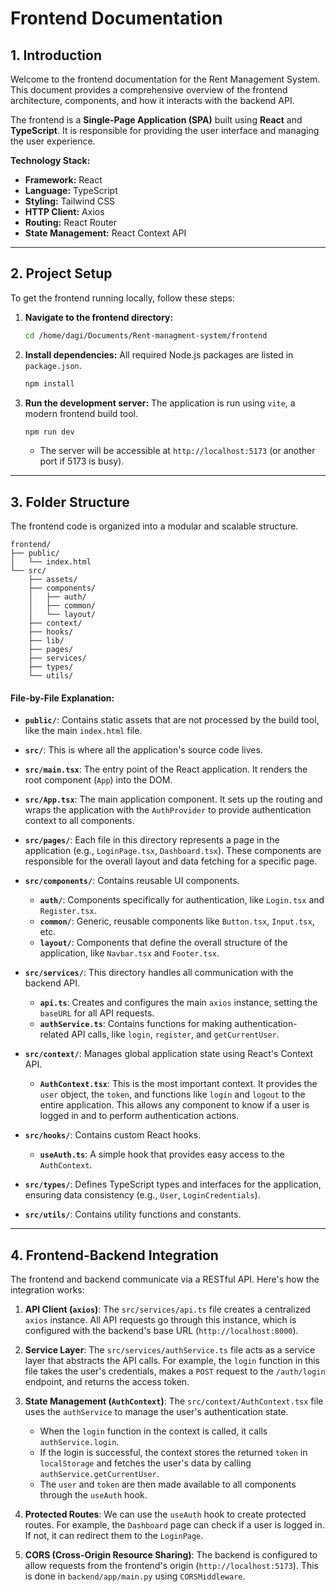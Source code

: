 # Frontend Documentation

## 1. Introduction

Welcome to the frontend documentation for the Rent Management System. This document provides a comprehensive overview of the frontend architecture, components, and how it interacts with the backend API.

The frontend is a **Single-Page Application (SPA)** built using **React** and **TypeScript**. It is responsible for providing the user interface and managing the user experience.

**Technology Stack:**
- **Framework:** React
- **Language:** TypeScript
- **Styling:** Tailwind CSS
- **HTTP Client:** Axios
- **Routing:** React Router
- **State Management:** React Context API

---

## 2. Project Setup

To get the frontend running locally, follow these steps:

1.  **Navigate to the frontend directory:**
    ```bash
    cd /home/dagi/Documents/Rent-managment-system/frontend
    ```

2.  **Install dependencies:**
    All required Node.js packages are listed in `package.json`.
    ```bash
    npm install
    ```

3.  **Run the development server:**
    The application is run using `vite`, a modern frontend build tool.
    ```bash
    npm run dev
    ```
    - The server will be accessible at `http://localhost:5173` (or another port if 5173 is busy).

---

## 3. Folder Structure

The frontend code is organized into a modular and scalable structure.

```
frontend/
├── public/
│   └── index.html
└── src/
    ├── assets/
    ├── components/
    │   ├── auth/
    │   ├── common/
    │   └── layout/
    ├── context/
    ├── hooks/
    ├── lib/
    ├── pages/
    ├── services/
    ├── types/
    └── utils/
```

#### File-by-File Explanation:

- **`public/`**: Contains static assets that are not processed by the build tool, like the main `index.html` file.

- **`src/`**: This is where all the application's source code lives.

- **`src/main.tsx`**: The entry point of the React application. It renders the root component (`App`) into the DOM.

- **`src/App.tsx`**: The main application component. It sets up the routing and wraps the application with the `AuthProvider` to provide authentication context to all components.

- **`src/pages/`**: Each file in this directory represents a page in the application (e.g., `LoginPage.tsx`, `Dashboard.tsx`). These components are responsible for the overall layout and data fetching for a specific page.

- **`src/components/`**: Contains reusable UI components.
    - **`auth/`**: Components specifically for authentication, like `Login.tsx` and `Register.tsx`.
    - **`common/`**: Generic, reusable components like `Button.tsx`, `Input.tsx`, etc.
    - **`layout/`**: Components that define the overall structure of the application, like `Navbar.tsx` and `Footer.tsx`.

- **`src/services/`**: This directory handles all communication with the backend API.
    - **`api.ts`**: Creates and configures the main `axios` instance, setting the `baseURL` for all API requests.
    - **`authService.ts`**: Contains functions for making authentication-related API calls, like `login`, `register`, and `getCurrentUser`.

- **`src/context/`**: Manages global application state using React's Context API.
    - **`AuthContext.tsx`**: This is the most important context. It provides the `user` object, the `token`, and functions like `login` and `logout` to the entire application. This allows any component to know if a user is logged in and to perform authentication actions.

- **`src/hooks/`**: Contains custom React hooks.
    - **`useAuth.ts`**: A simple hook that provides easy access to the `AuthContext`.

- **`src/types/`**: Defines TypeScript types and interfaces for the application, ensuring data consistency (e.g., `User`, `LoginCredentials`).

- **`src/utils/`**: Contains utility functions and constants.

---

## 4. Frontend-Backend Integration

The frontend and backend communicate via a RESTful API. Here's how the integration works:

1.  **API Client (`axios`)**: The `src/services/api.ts` file creates a centralized `axios` instance. All API requests go through this instance, which is configured with the backend's base URL (`http://localhost:8000`).

2.  **Service Layer**: The `src/services/authService.ts` file acts as a service layer that abstracts the API calls. For example, the `login` function in this file takes the user's credentials, makes a `POST` request to the `/auth/login` endpoint, and returns the access token.

3.  **State Management (`AuthContext`)**: The `src/context/AuthContext.tsx` file uses the `authService` to manage the user's authentication state.
    - When the `login` function in the context is called, it calls `authService.login`.
    - If the login is successful, the context stores the returned `token` in `localStorage` and fetches the user's data by calling `authService.getCurrentUser`.
    - The `user` and `token` are then made available to all components through the `useAuth` hook.

4.  **Protected Routes**: We can use the `useAuth` hook to create protected routes. For example, the `Dashboard` page can check if a user is logged in. If not, it can redirect them to the `LoginPage`.

5.  **CORS (Cross-Origin Resource Sharing)**: The backend is configured to allow requests from the frontend's origin (`http://localhost:5173`). This is done in `backend/app/main.py` using `CORSMiddleware`.